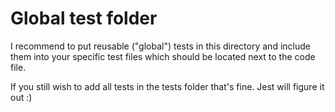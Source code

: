 # Global test folder

I recommend to put reusable ("global") tests in this directory and include them into your specific test files which should be located next to the code file.

If you still wish to add all tests in the tests folder that's fine. Jest will figure it out :)
